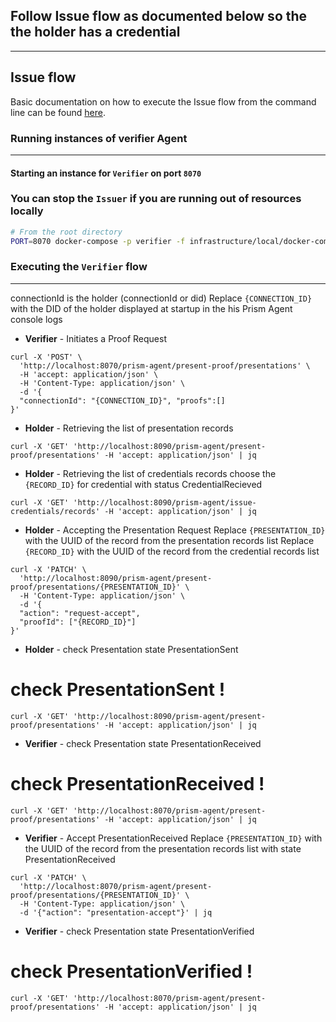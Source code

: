 ## Follow Issue flow as documented below so the the holder has a credential

---
## Issue flow
Basic documentation on how to execute the Issue flow from the command line can be found [here](./issue.md).


### Running  instances of verifier Agent
---

#### Starting an instance for `Verifier` on port `8070`
### You can stop the `Issuer` if you are running out of resources locally

```bash
# From the root directory
PORT=8070 docker-compose -p verifier -f infrastructure/local/docker-compose.yml up
```

### Executing the `Verifier` flow
---
connectionId is the holder (connectionId or did)
Replace `{CONNECTION_ID}` with the DID of the holder displayed at startup in the his Prism Agent console logs

- **Verifier** - Initiates a Proof Request

```shell
curl -X 'POST' \
  'http://localhost:8070/prism-agent/present-proof/presentations' \
  -H 'accept: application/json' \
  -H 'Content-Type: application/json' \
  -d '{
  "connectionId": "{CONNECTION_ID}", "proofs":[]
}'
```
- **Holder** - Retrieving the list of presentation records

```shell
curl -X 'GET' 'http://localhost:8090/prism-agent/present-proof/presentations' -H 'accept: application/json' | jq
```

- **Holder** - Retrieving the list of credentials records choose the `{RECORD_ID}` for credential with status CredentialRecieved 

```shell
curl -X 'GET' 'http://localhost:8090/prism-agent/issue-credentials/records' -H 'accept: application/json' | jq
```

- **Holder** - Accepting the Presentation Request 
Replace `{PRESENTATION_ID}` with the UUID of the record from the presentation records list
Replace `{RECORD_ID}` with the UUID of the record from the credential records list


```shell
curl -X 'PATCH' \
  'http://localhost:8090/prism-agent/present-proof/presentations/{PRESENTATION_ID}' \
  -H 'Content-Type: application/json' \
  -d '{
  "action": "request-accept",
  "proofId": ["{RECORD_ID}"]
}'
```
- **Holder** - check Presentation state  PresentationSent 
# check PresentationSent !
```shell
curl -X 'GET' 'http://localhost:8090/prism-agent/present-proof/presentations' -H 'accept: application/json' | jq
```

- **Verifier** - check Presentation state  PresentationReceived 
# check PresentationReceived !
```shell
curl -X 'GET' 'http://localhost:8070/prism-agent/present-proof/presentations' -H 'accept: application/json' | jq
```
- **Verifier** - Accept PresentationReceived 
Replace `{PRESENTATION_ID}` with the UUID of the record from the presentation records list with state PresentationReceived

```shell
curl -X 'PATCH' \
  'http://localhost:8070/prism-agent/present-proof/presentations/{PRESENTATION_ID}' \
  -H 'Content-Type: application/json' \
  -d '{"action": "presentation-accept"}' | jq
```

- **Verifier** - check Presentation state  PresentationVerified 
# check PresentationVerified !

```shell
curl -X 'GET' 'http://localhost:8070/prism-agent/present-proof/presentations' -H 'accept: application/json' | jq
```